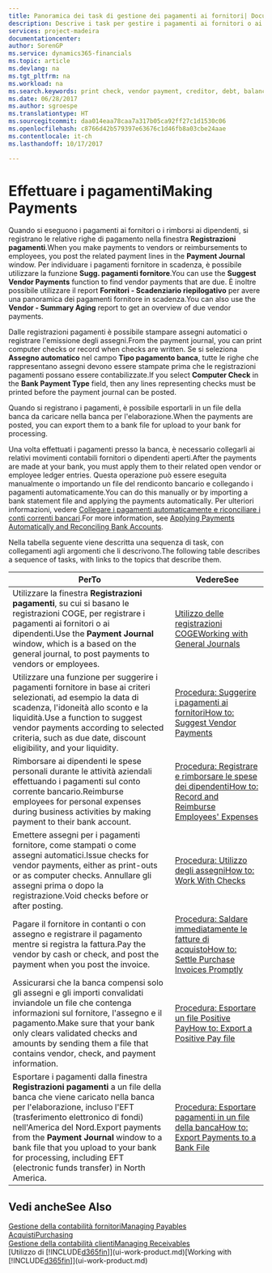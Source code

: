 ```yaml
---
title: Panoramica dei task di gestione dei pagamenti ai fornitori| Documenti Microsoft
description: Descrive i task per gestire i pagamenti ai fornitori o ai creditori, inclusa la registrazione delle righe di pagamento e la visualizzazione di una panoramica del saldo dovuto.
services: project-madeira
documentationcenter: 
author: SorenGP
ms.service: dynamics365-financials
ms.topic: article
ms.devlang: na
ms.tgt_pltfrm: na
ms.workload: na
ms.search.keywords: print check, vendor payment, creditor, debt, balance due, AP
ms.date: 06/28/2017
ms.author: sgroespe
ms.translationtype: HT
ms.sourcegitcommit: daa014eaa78caa7a317b05ca92ff27c1d1530c06
ms.openlocfilehash: c8766d42b579397e63676c1d46fb8a03cbe24aae
ms.contentlocale: it-ch
ms.lasthandoff: 10/17/2017

---
```

# <a name="making-payments"></a><span data-ttu-id="3d9e9-103">Effettuare i pagamenti</span><span class="sxs-lookup"><span data-stu-id="3d9e9-103">Making Payments</span></span>
<span data-ttu-id="3d9e9-104">Quando si eseguono i pagamenti ai fornitori o i rimborsi ai dipendenti, si registrano le relative righe di pagamento nella finestra **Registrazioni pagamenti**.</span><span class="sxs-lookup"><span data-stu-id="3d9e9-104">When you make payments to vendors or reimbursements to employees, you post the related payment lines in the **Payment Journal** window.</span></span> <span data-ttu-id="3d9e9-105">Per individuare i pagamenti fornitore in scadenza, è possibile utilizzare la funzione **Sugg. pagamenti fornitore**.</span><span class="sxs-lookup"><span data-stu-id="3d9e9-105">You can use the **Suggest Vendor Payments** function to find vendor payments that are due.</span></span> <span data-ttu-id="3d9e9-106">È inoltre possibile utilizzare il report **Fornitori - Scadenziario riepilogativo** per avere una panoramica dei pagamenti fornitore in scadenza.</span><span class="sxs-lookup"><span data-stu-id="3d9e9-106">You can also use the **Vendor - Summary Aging** report to get an overview of due vendor payments.</span></span>

<span data-ttu-id="3d9e9-107">Dalle registrazioni pagamenti è possibile stampare assegni automatici o registrare l'emissione degli assegni.</span><span class="sxs-lookup"><span data-stu-id="3d9e9-107">From the payment journal, you can print computer checks or record when checks are written.</span></span> <span data-ttu-id="3d9e9-108">Se si seleziona **Assegno automatico** nel campo **Tipo pagamento banca**, tutte le righe che rappresentano assegni devono essere stampate prima che le registrazioni pagamenti possano essere contabilizzate.</span><span class="sxs-lookup"><span data-stu-id="3d9e9-108">If you select **Computer Check** in the **Bank Payment Type** field, then any lines representing checks must be printed before the payment journal can be posted.</span></span>

<span data-ttu-id="3d9e9-109">Quando si registrano i pagamenti, è possibile esportarli in un file della banca da caricare nella banca per l'elaborazione.</span><span class="sxs-lookup"><span data-stu-id="3d9e9-109">When the payments are posted, you can export them to a bank file for upload to your bank for processing.</span></span>

<span data-ttu-id="3d9e9-110">Una volta effettuati i pagamenti presso la banca, è necessario collegarli ai relativi movimenti contabili fornitori o dipendenti aperti.</span><span class="sxs-lookup"><span data-stu-id="3d9e9-110">After the payments are made at your bank, you must apply them to their related open vendor or employee ledger entries.</span></span> <span data-ttu-id="3d9e9-111">Questa operazione può essere eseguita manualmente o importando un file del rendiconto bancario e collegando i pagamenti automaticamente.</span><span class="sxs-lookup"><span data-stu-id="3d9e9-111">You can do this manually or by importing a bank statement file and applying the payments automatically.</span></span> <span data-ttu-id="3d9e9-112">Per ulteriori informazioni, vedere [Collegare i pagamenti automaticamente e riconciliare i conti correnti bancari](receivables-apply-payments-auto-reconcile-bank-accounts.md).</span><span class="sxs-lookup"><span data-stu-id="3d9e9-112">For more information, see [Applying Payments Automatically and Reconciling Bank Accounts](receivables-apply-payments-auto-reconcile-bank-accounts.md).</span></span>

<span data-ttu-id="3d9e9-113">Nella tabella seguente viene descritta una sequenza di task, con collegamenti agli argomenti che li descrivono.</span><span class="sxs-lookup"><span data-stu-id="3d9e9-113">The following table describes a sequence of tasks, with links to the topics that describe them.</span></span>

| <span data-ttu-id="3d9e9-114">Per</span><span class="sxs-lookup"><span data-stu-id="3d9e9-114">To</span></span> | <span data-ttu-id="3d9e9-115">Vedere</span><span class="sxs-lookup"><span data-stu-id="3d9e9-115">See</span></span> |
| --- | --- |
|<span data-ttu-id="3d9e9-116">Utilizzare la finestra **Registrazioni pagamenti**, su cui si basano le registrazioni COGE, per registrare i pagamenti ai fornitori o ai dipendenti.</span><span class="sxs-lookup"><span data-stu-id="3d9e9-116">Use the **Payment Journal** window, which is a based on the general journal, to post payments to vendors or employees.</span></span>|[<span data-ttu-id="3d9e9-117">Utilizzo delle registrazioni COGE</span><span class="sxs-lookup"><span data-stu-id="3d9e9-117">Working with General Journals</span></span>](ui-work-general-journals.md)|
| <span data-ttu-id="3d9e9-118">Utilizzare una funzione per suggerire i pagamenti fornitore in base ai criteri selezionati, ad esempio la data di scadenza, l'idoneità allo sconto e la liquidità.</span><span class="sxs-lookup"><span data-stu-id="3d9e9-118">Use a function to suggest vendor payments according to selected criteria, such as due date, discount eligibility, and your liquidity.</span></span> |[<span data-ttu-id="3d9e9-119">Procedura: Suggerire i pagamenti ai fornitori</span><span class="sxs-lookup"><span data-stu-id="3d9e9-119">How to: Suggest Vendor Payments</span></span>](payables-how-suggest-vendor-payments.md) |
|<span data-ttu-id="3d9e9-120">Rimborsare ai dipendenti le spese personali durante le attività aziendali effettuando i pagamenti sul conto corrente bancario.</span><span class="sxs-lookup"><span data-stu-id="3d9e9-120">Reimburse employees for personal expenses during business activities by making payment to their bank account.</span></span>|[<span data-ttu-id="3d9e9-121">Procedura: Registrare e rimborsare le spese dei dipendenti</span><span class="sxs-lookup"><span data-stu-id="3d9e9-121">How to: Record and Reimburse Employees' Expenses</span></span>](finance-how-record-reimburse-employee-expenses.md)|
| <span data-ttu-id="3d9e9-122">Emettere assegni per i pagamenti fornitore, come stampati o come assegni automatici.</span><span class="sxs-lookup"><span data-stu-id="3d9e9-122">Issue checks for vendor payments, either as print-outs or as computer checks.</span></span> <span data-ttu-id="3d9e9-123">Annullare gli assegni prima o dopo la registrazione.</span><span class="sxs-lookup"><span data-stu-id="3d9e9-123">Void checks before or after posting.</span></span> |[<span data-ttu-id="3d9e9-124">Procedura: Utilizzo degli assegni</span><span class="sxs-lookup"><span data-stu-id="3d9e9-124">How to: Work With Checks</span></span>](payables-how-work-checks.md) |
| <span data-ttu-id="3d9e9-125">Pagare il fornitore in contanti o con assegno e registrare il pagamento mentre si registra la fattura.</span><span class="sxs-lookup"><span data-stu-id="3d9e9-125">Pay the vendor by cash or check, and post the payment when you post the invoice.</span></span> |[<span data-ttu-id="3d9e9-126">Procedura: Saldare immediatamente le fatture di acquisto</span><span class="sxs-lookup"><span data-stu-id="3d9e9-126">How to: Settle Purchase Invoices Promptly</span></span>](finance-how-to-settle-purchase-invoices-promptly.md) |
| <span data-ttu-id="3d9e9-127">Assicurarsi che la banca compensi solo gli assegni e gli importi convalidati inviandole un file che contenga informazioni sul fornitore, l'assegno e il pagamento.</span><span class="sxs-lookup"><span data-stu-id="3d9e9-127">Make sure that your bank only clears validated checks and amounts by sending them a file that contains vendor, check, and payment information.</span></span> |[<span data-ttu-id="3d9e9-128">Procedura: Esportare un file Positive Pay</span><span class="sxs-lookup"><span data-stu-id="3d9e9-128">How to: Export a Positive Pay file</span></span>](finance-how-positive-pay.md) |
|<span data-ttu-id="3d9e9-129">Esportare i pagamenti dalla finestra **Registrazioni pagamenti** a un file della banca che viene caricato nella banca per l'elaborazione, incluso l'EFT (trasferimento elettronico di fondi) nell'America del Nord.</span><span class="sxs-lookup"><span data-stu-id="3d9e9-129">Export payments from the **Payment Journal** window to a bank file that you upload to your bank for processing, including EFT (electronic funds transfer) in North America.</span></span> |[<span data-ttu-id="3d9e9-130">Procedura: Esportare pagamenti in un file della banca</span><span class="sxs-lookup"><span data-stu-id="3d9e9-130">How to: Export Payments to a Bank File</span></span>](payables-how-export-payments-bank-file.md)|  

## <a name="see-also"></a><span data-ttu-id="3d9e9-131">Vedi anche</span><span class="sxs-lookup"><span data-stu-id="3d9e9-131">See Also</span></span>
[<span data-ttu-id="3d9e9-132">Gestione della contabilità fornitori</span><span class="sxs-lookup"><span data-stu-id="3d9e9-132">Managing Payables</span></span>](payables-manage-payables.md)  
[<span data-ttu-id="3d9e9-133">Acquisti</span><span class="sxs-lookup"><span data-stu-id="3d9e9-133">Purchasing</span></span>](purchasing-manage-purchasing.md)  
[<span data-ttu-id="3d9e9-134">Gestione della contabilità clienti</span><span class="sxs-lookup"><span data-stu-id="3d9e9-134">Managing Receivables</span></span>](receivables-manage-receivables.md)  
<span data-ttu-id="3d9e9-135">[Utilizzo di [!INCLUDE[d365fin](includes/d365fin_md.md)]](ui-work-product.md)</span><span class="sxs-lookup"><span data-stu-id="3d9e9-135">[Working with [!INCLUDE[d365fin](includes/d365fin_md.md)]](ui-work-product.md)</span></span>  

